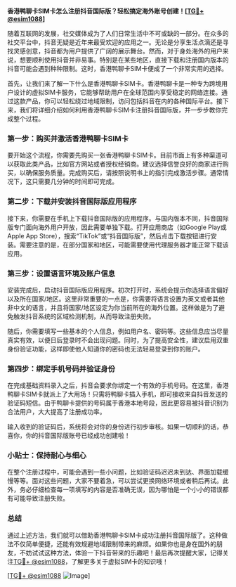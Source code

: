 **香港鸭聊卡SIM卡怎么注册抖音国际版？轻松搞定海外账号创建！[[TG💪+ @esim1088](https://t.me/s/esim1088)]**

随着互联网的发展，社交媒体成为了人们日常生活中不可或缺的一部分。在众多的社交平台中，抖音无疑是近年来最受欢迎的应用之一。无论是分享生活点滴还是寻找灵感创意，抖音都为用户提供了广阔的展示舞台。然而，对于身处海外的用户来说，想要顺利使用抖音并非易事。特别是在某些地区，直接下载和注册国内版本的抖音可能会遇到种种限制。这时，香港鸭聊卡SIM卡便成了一个非常实用的选择。

首先，让我们来了解一下什么是香港鸭聊卡SIM卡。香港鸭聊卡是一种专为跨境用户设计的虚拟SIM卡服务，它能够帮助用户在全球范围内享受稳定的网络连接。通过这款产品，你可以轻松绕过地域限制，访问包括抖音在内的各种国际平台。接下来，我们将详细介绍如何利用香港鸭聊卡SIM卡注册抖音国际版，并一步步教你完成整个过程。

### 第一步：购买并激活香港鸭聊卡SIM卡

要开始这个流程，你需要先购买一张香港鸭聊卡SIM卡。目前市面上有多种渠道可以获取此类产品，比如官方网站或者授权经销商。建议选择信誉良好的商家进行购买，以确保服务质量。完成购买后，请按照说明书上的指引完成激活步骤。通常情况下，这只需要几分钟的时间即可完成。

### 第二步：下载并安装抖音国际版应用程序

接下来，你需要在手机上下载抖音国际版的应用程序。与国内版本不同，抖音国际版专门面向海外用户开放，因此需要单独下载。打开应用商店（如Google Play或Apple App Store），搜索“TikTok”或“抖音国际版”，然后点击下载按钮进行安装。需要注意的是，在部分国家和地区，可能需要使用代理服务器才能正常下载该应用。

### 第三步：设置语言环境及账户信息

安装完成后，启动抖音国际版应用程序。初次打开时，系统会提示你选择语言偏好以及所在国家/地区。这里非常重要的一点是，你需要将语言设置为英文或者其他非中文的语言，并且将国家/地区设定为你当前所在的海外位置。这样做是为了避免触发抖音系统的区域检测机制，从而导致注册失败。

随后，你需要填写一些基本的个人信息，例如用户名、密码等。这些信息应当尽量真实有效，以便日后登录时不会出现问题。同时，为了提高安全性，建议启用双重身份验证功能，这样即使他人知道你的密码也无法轻易登录到你的账户。

### 第四步：绑定手机号码并验证身份

在完成基础资料录入之后，抖音会要求你绑定一个有效的手机号码。在这里，香港鸭聊卡SIM卡就派上了大用场！只需将鸭聊卡插入手机，即可接收来自抖音发送的验证码短信。由于鸭聊卡提供的号码属于香港本地号段，因此更容易被抖音识别为合法用户，大大提高了注册成功率。

输入收到的验证码后，系统将会对你的身份进行初步审核。如果一切顺利的话，恭喜你，你的抖音国际版账号已经成功创建啦！

### 小贴士：保持耐心与细心

在整个注册过程中，可能会遇到一些小问题，比如验证码迟迟未到达、界面加载缓慢等等。面对这些问题，大家不要着急，可以尝试更换网络环境或者稍后再试。此外，务必仔细检查每一项填写的内容是否准确无误，因为哪怕是一个小小的错误都有可能导致注册失败。

### 总结

通过上述方法，我们就可以借助香港鸭聊卡SIM卡成功注册抖音国际版了。这种做法不仅简单便捷，还能有效规避地域限制带来的麻烦。如果你也是身在国外的朋友，不妨试试这种方法，体验一下抖音带来的乐趣吧！最后再次提醒大家，记得关注[TG💪+ @esim1088](https://t.me/s/esim1088)，了解更多关于虚拟SIM卡的知识哦！

[[TG💪+ @esim1088](https://t.me/s/esim1088) ![Image](https://i.postimg.cc/4NQfJmqS/Snipaste-2025-05-13-00-14-12.png)]